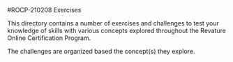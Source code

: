#ROCP-210208 Exercises

This directory contains a number of exercises and challenges to test your knowledge of skills with various concepts explored throughout the Revature Online Certification Program.

The challenges are organized based the concept(s) they explore. 
